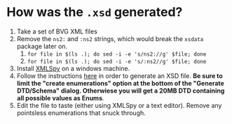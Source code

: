 # How was the `.xsd` generated?

1. Take a set of BVG XML files
2. Remove the `ns2:` and `:ns2` strings, which would break the `xsdata` package later on. 
    1. `for file in $(ls .); do sed -i -e 's/ns2://g' $file; done`
    2. `for file in $(ls .); do sed -i -e 's/:ns2//g' $file; done`
3. Install [XMLSpy](https://www.altova.com/de/xmlspy-xml-editor) on a windows machine.
4. Follow the instructions [here](https://www.altova.com/blog/generating-a-schema-from-multiple-xml-instances/) in order to generate an XSD file. **Be sure to limit the "create enumerations" option at the bottom of the "Generate DTD/Schema" dialog. Otherwiese you will get a 20MB DTD containing all possible values as Enums**.
5. Edit the file to taste (either using XMLSpy or a text editor). Remove any pointsless enumerations that snuck through.